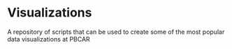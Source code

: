 # Visualizations
A repository of scripts that can be used to create some of the most popular data visualizations at PBCAR
